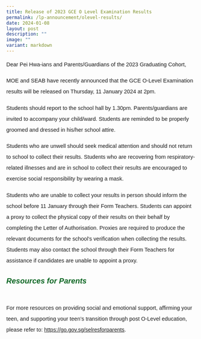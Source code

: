 ```yaml
---
title: Release of 2023 GCE O Level Examination Results
permalink: /lp-announcement/olevel-results/
date: 2024-01-08
layout: post
description: ""
image: ""
variant: markdown
---
```

<p style="font-size:14.5px; line-height:2 ;margin-top:0px; font-family:sans-serif;" class="description">Dear Pei Hwa-ians and Parents/Guardians of the 2023 Graduating Cohort,</p>

<p style="font-size:14.5px; line-height:2 ;margin-top:0px; font-family:sans-serif;" class="description">MOE and SEAB have recently announced that the GCE O-Level Examination results will be released on Thursday, 11 January 2024 at 2pm.</p>

<p style="font-size:14.5px; line-height:2 ;margin-top:0px; font-family:sans-serif;" class="description">Students should report to the school hall by 1.30pm. Parents/guardians are invited to accompany your child/ward. Students are reminded to be properly groomed and dressed in his/her school attire.</p>

<p style="font-size:14.5px; line-height:2 ;margin-top:0px; font-family:sans-serif;" class="description">Students who are unwell should seek medical attention and should not return to school to collect their results. Students who are recovering from respiratory-related illnesses and are in school to collect their results are encouraged to exercise social responsibility by wearing a mask.</p>

<p style="font-size:14.5px; line-height:2 ;margin-top:0px; font-family:sans-serif;" class="description">Students who are unable to collect your results in person should inform the school before 11 January through their Form Teachers. Students can appoint a proxy to collect the physical copy of their results on their behalf by completing the Letter of Authorisation. Proxies are required to produce the relevant documents for the school’s verification when collecting the results. Students may also contact the school through their Form Teachers for assistance if candidates are unable to appoint a proxy.</p>


<h6 style="color:#0B6623;font-family:sans-serif;font-size:20px;"><strong style="color:#0B6623;font-weight:bold;font-family:sans-serif;font-size:20px;">Resources for Parents</strong></h6>

<p style="font-size:14.5px; line-height:2 ;margin-top:0px; font-family:sans-serif;" class="description">For more resources on providing social and emotional support, affirming your teen, and supporting your teen’s transition through post O-Level education, please refer to: <a href="https://go.gov.sg/selresforparents" rel="noopener noreferrer nofollow" target="_blank">https://go.gov.sg/selresforparents</a>. 

</p>